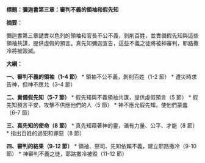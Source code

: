 **標題：彌迦書第三章：審判不義的領袖和假先知**

**摘要：**

彌迦書第三章譴責以色列的領袖和官長不公不義，剝削百姓，並責備假先知與這些領袖共謀，提供虛假的預言。真先知彌迦宣告，這些不義之徒將被神審判，耶路撒冷將被毀滅。

**大綱：**

**一、審判不義的領袖（1-4 節）**
    * 領袖不公不義，剝削百姓（1-2 節）
    * 遭災時求告神，但神不應允（3-4 節）

**二、責備假先知（5-7 節）**
    * 假先知與不義領袖共謀，提供虛假預言（5 節）
    * 假先知預言平安，攻擊不供應他們的人（5 節）
    * 神不應允假先知，使他們蒙羞（6-7 節）

**三、真先知的使命（8 節）**
    * 真先知藉著神的靈，滿有力量、公平、才能（8 節）
    * 指出百姓的過犯和罪惡（8 節）

**四、審判的結果（9-12 節）**
    * 領袖、祭司、先知依賴不義，建立耶路撒冷（9-10 節）
    * 神審判不義之徒，耶路撒冷被毀（11-12 節）